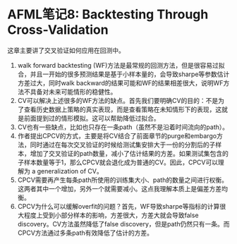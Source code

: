 # AFML笔记8: Backtesting Through Cross-Validation

这章主要讲了交叉验证如何应用在回测中。

1. walk forward backtesting (WF)方法是最常规的回测方法，但是很容易过拟合，并且一开始的很多预测结果是基于小样本量的，会导致sharpe等参数估计方差过大，同时walk backward的结果可能和WF的结果相差很大，说明WF方法不具备对未来可能情形的稳健性。
2. CV可以解决上述很多的WF方法的缺点。首先我们要明确CV的目的：不是为了查看历史数据上策略的真实表现，而是查看策略在未知情形下的表现，这就是前面提到过的情形模拟。这可以帮助降低过拟合。
3. CV也有一些缺点，比如也只存在一条path（虽然不是沿着时间流向的path）。
4. 作者提出CPCV的方式，主要是将CV结合了前面章节的purge和embargo方法，同时通过在每次交叉验证的时候给测试集安排大于一份的分割后的子样本，增加了交叉验证的path数量，减小了估计结果的方差。如果测试集包含的子样本数量等于1，那么CPCV就会退化成为普通的CV。因此，CPCV可以理解为 a generalization of CV。
5. CPCV需要再产生每条path所使用的训练集大小、path的数量之间进行权衡。这两者其中一个增加，另外一个就需要减小。这点我理解本质上是偏差方差均衡。
6. CPCV为什么可以缓解overfit的问题？首先，WF导致sharpe等指标的计算很大程度上受到小部分样本的影响，方差很大，方差大就会导致false discovery。CV方法虽然降低了false discovery，但是path仍然只有一条。而CPCV方法通过多条path有效降低了估计的方差。


